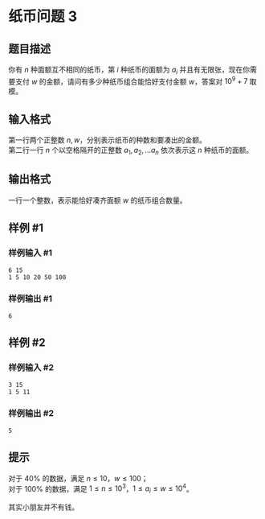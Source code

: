 # 纸币问题 3

## 题目描述

你有 $n$ 种面额互不相同的纸币，第 $i$ 种纸币的面额为 $a_i$ 并且有无限张，现在你需要支付 $w$ 的金额，请问有多少种纸币组合能恰好支付金额 $w$，答案对 $10^9+7$ 取模。

## 输入格式

第一行两个正整数 $n,w$，分别表示纸币的种数和要凑出的金额。  
第二行一行 $n$ 个以空格隔开的正整数 $a_1, a_2, \dots a_n$ 依次表示这 $n$ 种纸币的面额。

## 输出格式

一行一个整数，表示能恰好凑齐面额 $w$ 的纸币组合数量。

## 样例 #1

### 样例输入 #1
```
6 15
1 5 10 20 50 100
```

### 样例输出 #1

```
6
```

## 样例 #2

### 样例输入 #2
```
3 15
1 5 11
```

### 样例输出 #2

```
5
```

## 提示

对于 $40\%$ 的数据，满足 $n\le 10$，$w\le 100$；  
对于 $100\%$ 的数据，满足 $1\le n\le 10^3$，$1\le a_i \le w\le 10^4$。  

其实小朋友并不有钱。
